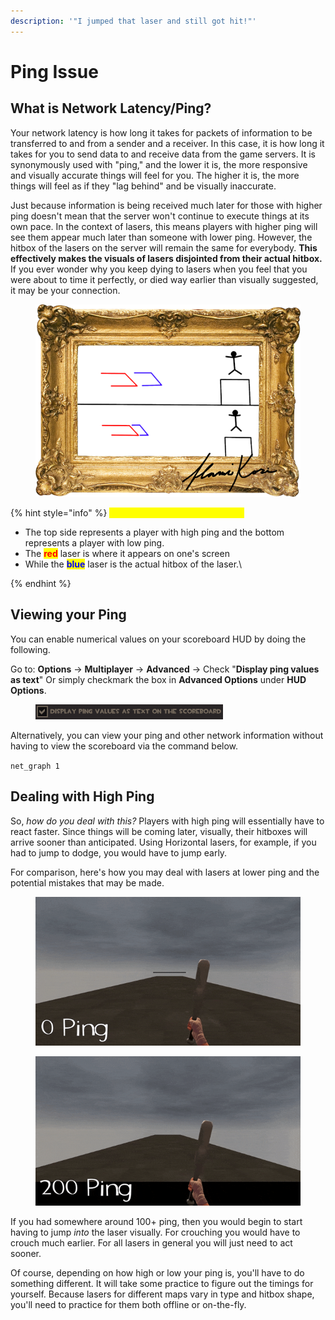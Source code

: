 ```yaml
---
description: '"I jumped that laser and still got hit!"'
---
```


# Ping Issue

## What is Network Latency/Ping?

Your network latency is how long it takes for packets of information to be transferred to and from a sender and a receiver. In this case, it is how long it takes for you to send data to and receive data from the game servers. It is synonymously used with "ping," and the lower it is, the more responsive and visually accurate things will feel for you. The higher it is, the more things will feel as if they "lag behind" and be visually inaccurate.

Just because information is being received much later for those with higher ping doesn't mean that the server won't continue to execute things at its own pace. In the context of lasers, this means players with higher ping will see them appear much later than someone with lower ping. However, the hitbox of the lasers on the server will remain the same for everybody. **This effectively makes the visuals of lasers disjointed from their actual hitbox.** If you ever wonder why you keep dying to lasers when you feel that you were about to time it perfectly, or died way earlier than visually suggested, it may be your connection.

<figure><img src="../../.gitbook/assets/Ping Issue.png" alt=""><figcaption></figcaption></figure>

{% hint style="info" %}
<mark style="color:yellow;">**This image is**</mark><mark style="color:yellow;">**&#x20;**</mark>_<mark style="color:yellow;">**not**</mark>_<mark style="color:yellow;">**&#x20;**</mark><mark style="color:yellow;">**a placeholder.**</mark>

* The top side represents a player with high ping and the bottom represents a player with low ping.&#x20;
* The <mark style="color:red;">**red**</mark> laser is where it appears on one's screen
* While the <mark style="color:blue;">**blue**</mark> laser is the actual hitbox of the laser.\

{% endhint %}

## Viewing your Ping

You can enable numerical values on your scoreboard HUD by doing the following.

Go to: **Options** -> **Multiplayer** -> **Advanced** -> Check "**Display ping values as text**" Or simply checkmark the box in **Advanced Options** under **HUD Options**.

<figure><img src="../../.gitbook/assets/Display Ping 2.jpg" alt=""><figcaption></figcaption></figure>

Alternatively, you can view your ping and other network information without having to view the scoreboard via the command below.

`net_graph 1`

## Dealing with High Ping

So, _how do you deal with this?_ Players with high ping will essentially have to react faster. Since things will be coming later, visually, their hitboxes will arrive sooner than anticipated. Using Horizontal lasers, for example, if you had to jump to dodge, you would have to jump early.



For comparison, here's how you may deal with lasers at lower ping and the potential mistakes that may be made.

<figure><img src="../../.gitbook/assets/0 Ping Lasers.gif" alt=""><figcaption></figcaption></figure>

<figure><img src="../../.gitbook/assets/200 Ping Lasers.gif" alt=""><figcaption></figcaption></figure>

If you had somewhere around 100+ ping, then you would begin to start having to jump _into_ the laser visually. For crouching you would have to crouch much earlier. For all lasers in general you will just need to act sooner.

Of course, depending on how high or low your ping is, you'll have to do something different. It will take some practice to figure out the timings for yourself. Because lasers for different maps vary in type and hitbox shape, you'll need to practice for them both offline or on-the-fly.

